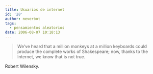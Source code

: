 ```yaml
---
title: Usuarios de internet
id: '28'
author: neverbot
tags:
  - pensamientos aleatorios
date: 2006-08-07 10:18:13
---
```


> We've heard that a million monkeys at a million keyboards could produce the complete works of Shakespeare; now, thanks to the Internet, we know that is not true.

Robert Wilensky.